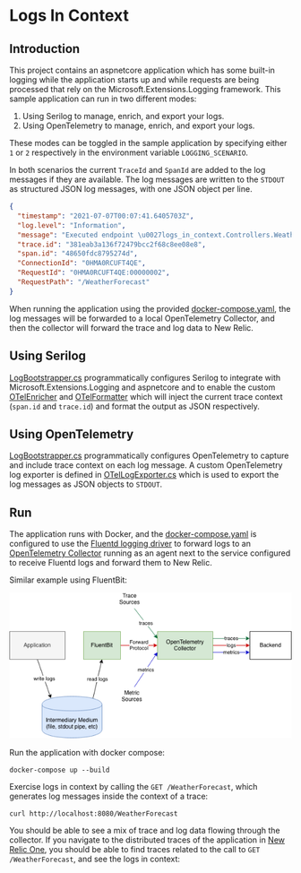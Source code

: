 # Logs In Context

## Introduction

This project contains an aspnetcore application which has some built-in logging while the application starts up and while requests are being processed that rely on the Microsoft.Extensions.Logging framework. This sample application can run in two different modes:

1. Using Serilog to manage, enrich, and export your logs.
2. Using OpenTelemetry to manage, enrich, and export your logs.

These modes can be toggled in the sample application by specifying either `1` or `2` respectively in the environment variable `LOGGING_SCENARIO`.

In both scenarios the current `TraceId` and `SpanId` are added to the log messages if they are available. The log messages are written to the `STDOUT` as structured JSON log messages, with one JSON object per line.

```json
{
  "timestamp": "2021-07-07T00:07:41.6405703Z",
  "log.level": "Information",
  "message": "Executed endpoint \u0027logs_in_context.Controllers.WeatherForecastController.Get (logs-in-context)\u0027",
  "trace.id": "381eab3a136f72479bcc2f68c8ee08e8",
  "span.id": "48650fdc8795274d",
  "ConnectionId": "0HMA0RCUFT4QE",
  "RequestId": "0HMA0RCUFT4QE:00000002",
  "RequestPath": "/WeatherForecast"
}
```

When running the application using the provided [docker-compose.yaml](./docker-compose.yaml), the log messages will be forwarded to a local OpenTelemetry Collector, and then the collector will forward the trace and log data to New Relic.

## Using Serilog

[LogBootstrapper.cs](./LogBootstrapper.cs) programmatically configures Serilog to integrate with Microsoft.Extensions.Logging and aspnetcore and to enable the custom [OTelEnricher](./OTelEnricher.cs) and [OTelFormatter](./OTelFormatter.cs) which will inject the current trace context (`span.id` and `trace.id`) and format the output as JSON respectively.

## Using OpenTelemetry

[LogBootstrapper.cs](/.LogBootstrapper.cs) programmatically configures OpenTelemetry to capture and include trace context on each log message. A custom OpenTelemetry log exporter is defined in [OTelLogExporter.cs](./OTelLogExporter.cs) which is used to export the log messages as JSON objects to `STDOUT`.

## Run

The application runs with Docker, and the [docker-compose.yaml](./docker-compose.yaml) is configured to use the [Fluentd logging driver](https://docs.docker.com/config/containers/logging/fluentd/) to forward logs to an [OpenTelemetry Collector](https://opentelemetry.io/docs/collector/) running as an agent next to the service configured to receive Fluentd logs and forward them to New Relic.

Similar example using FluentBit:

![](https://github.com/open-telemetry/opentelemetry-specification/blob/main/specification/logs/img/app-to-file-logs-fb.png?raw=true)

Run the application with docker compose:

```shell
docker-compose up --build
```

Exercise logs in context by calling the `GET /WeatherForecast`, which generates log messages inside the context of a trace:

```shell
curl http://localhost:8080/WeatherForecast
```

You should be able to see a mix of trace and log data flowing through the collector. If you navigate to the distributed traces of the application in [New Relic One](https://one.newrelic.com/), you should be able to find traces related to the call to `GET /WeatherForecast`, and see the logs in context:
